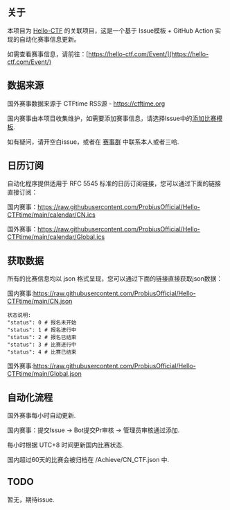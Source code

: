 ## 关于

本项目为 [Hello-CTF](https://github.com/ProbiusOfficial/Hello-CTF) 的关联项目，这是一个基于 Issue模板 + GitHub Action 实现的自动化赛事信息更新。  

如需查看赛事信息，请前往：[https://hello-ctf.com/Event/](https://hello-ctf.com/Event/)

## 数据来源

国外赛事数据来源于 CTFtime RSS源 - https://ctftime.org

国内赛事由本项目收集维护，如需要添加赛事信息，请选择Issue中的[添加比赛模板](https://github.com/ProbiusOfficial/Hello-CTFtime/issues/new/choose).

如有疑问，请开空白issue，或者在 [赛事群](https://qm.qq.com/q/HxicU7ee2e) 中联系本人或者三哈.

## 日历订阅

自动化程序提供适用于 RFC 5545 标准的日历订阅链接，您可以通过下面的链接直接订阅：

国内赛事：https://raw.githubusercontent.com/ProbiusOfficial/Hello-CTFtime/main/calendar/CN.ics

国外赛事：https://raw.githubusercontent.com/ProbiusOfficial/Hello-CTFtime/main/calendar/Global.ics

## 获取数据

所有的比赛信息均以 json 格式呈现，您可以通过下面的链接直接获取json数据：

国内赛事:https://raw.githubusercontent.com/ProbiusOfficial/Hello-CTFtime/main/CN.json

```
状态说明:
"status": 0 # 报名未开始
"status": 1 # 报名进行中
"status": 2 # 报名已结束
"status": 3 # 比赛进行中
"status": 4 # 比赛已结束
```

国外赛事:https://raw.githubusercontent.com/ProbiusOfficial/Hello-CTFtime/main/Global.json

## 自动化流程

国外赛事每小时自动更新.

国内赛事：提交Issue → Bot提交Pr审核 → 管理员审核通过添加.

每小时根据 UTC+8 时间更新国内比赛状态.

国内超过60天的比赛会被归档在 /Achieve/CN_CTF.json 中.

## TODO

暂无，期待issue.
